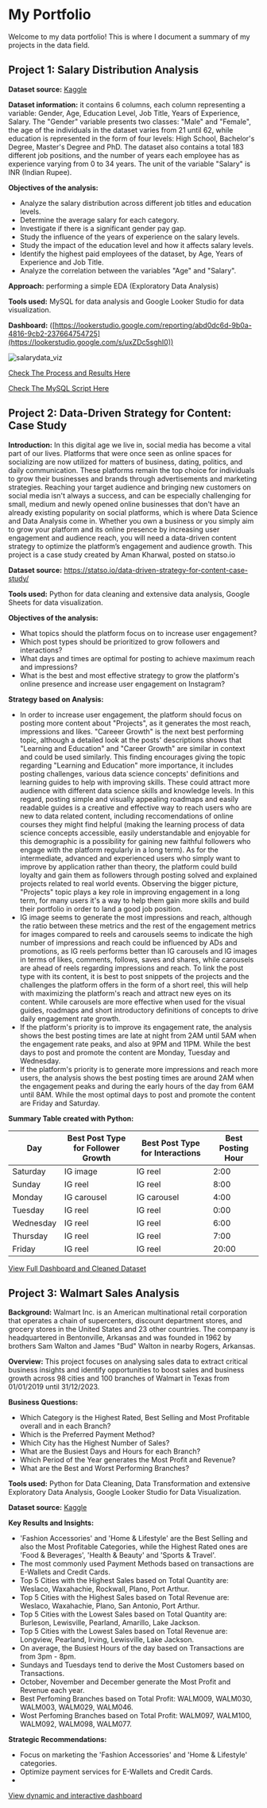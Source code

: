 # My Portfolio

Welcome to my data portfolio! This is where I document a summary of my projects in the data field.

## Project 1: Salary Distribution Analysis

**Dataset source:** [Kaggle](https://www.kaggle.com/datasets/mohithsairamreddy/salary-data)

**Dataset information:** it contains 6 columns, each column representing a variable: Gender, Age, Education Level, Job Title, Years of Experience, Salary. 
The "Gender" variable presents two classes: "Male" and "Female", the age of the individuals in the dataset varies from 21 until 62, while education is represented in the form of four levels: High School, Bachelor's Degree, Master's Degree and PhD. The dataset also contains a total 183 different job positions, and the number of years each employee has as experience varying from 0 to 34 years. The unit of the variable "Salary" is INR (Indian Rupee).

**Objectives of the analysis:**
- Analyze the salary distribution across different job titles and education levels.
- Determine the average salary for each category.
- Investigate if there is a significant gender pay gap.
- Study the influence of the years of experience on the salary levels.
- Study the impact of the education level and how it affects salary levels.
- Identify the highest paid employees of the dataset, by Age, Years of Experience and Job Title.
- Analyze the correlation between the variables "Age" and "Salary".

**Approach:** performing a simple EDA (Exploratory Data Analysis)

**Tools used:** MySQL for data analysis and Google Looker Studio for data visualization.

**Dashboard:** ([https://lookerstudio.google.com/reporting/abd0dc6d-9b0a-4816-9cb2-237664754725](https://lookerstudio.google.com/s/uxZDc5sghI0))

![salarydata_viz](https://github.com/user-attachments/assets/298e330f-14e1-4e9f-a0cb-9ec4d40d6ffb)

[Check The Process and Results Here](https://github.com/mkh-b/portfolio/blob/main/Project%201%3A%20Process%20%26%20Results)

[Check The MySQL Script Here](https://github.com/mkh-b/portfolio/blob/main/Project%201%3A%20MySQL%20script)

## Project 2: Data-Driven Strategy for Content: Case Study

**Introduction:** 
In this digital age we live in, social media has become a vital part of our lives. Platforms that were once seen as online spaces for socializing are now utilized for matters of business, dating, politics, and daily communication. These platforms remain the top choice for individuals to grow their businesses and brands 
through advertisements and marketing strategies.
Reaching your target audience and bringing new customers on social media isn't always a success, and can be especially challenging for small, medium and newly opened online businesses that don't have an already existing popularity on social platforms, which is where Data Science and Data Analysis come in.
Whether you own a business or you simply aim to grow your platform and its online presence by increasing user engagement and audience reach, you will need a data-driven content strategy to optimize the platform’s engagement and audience growth.
This project is a case study created by Aman Kharwal, posted on statso.io 

**Dataset source:** https://statso.io/data-driven-strategy-for-content-case-study/

**Tools used:** Python for data cleaning and extensive data analysis, Google Sheets for data visualization.

**Objectives of the analysis:**
- What topics should the platform focus on to increase user engagement?
- Which post types should be prioritized to grow followers and interactions?
- What days and times are optimal for posting to achieve maximum reach and impressions?
- What is the best and most effective strategy to grow the platform's online presence and increase user engagement on Instagram?

**Strategy based on Analysis:**
- In order to increase user engagement, the platform should focus on posting more content about "Projects", as it generates the most reach, impressions and likes. "Careeer Growth" is the next best performing topic, although a detailed look at the posts' descriptions shows that "Learning and Education" and "Career Growth" are similar in context and could be used similarly. This finding encourages giving the topic regarding "Learning and Education" more importance, it includes posting challenges, various data science concepts' definitions and learning guides to help with improving skills. These could attract more audience with different data science skills and knowledge levels. In this regard, posting simple and visually appealing roadmaps and easily readable guides is a creative and effective way to reach users who are new to data related content, including reccomendations of online courses they might find helpful (making the learning process of data science concepts accessible, easily understandable and enjoyable for this demographic is a possibility for gaining new faithful followers who engage with the platform regularly in a long term). As for the intermediate, advanced and experienced users who simply want to improve by application rather than theory, the platform could build loyalty and gain them as followers through posting solved and explained projects related to real world events. Observing the bigger picture, "Projects" topic plays a key role in improving engagement in a long term, for many users it's a way to help them gain more skills and build their portfolio in order to land a good job position.
- IG image seems to generate the most impressions and reach, although the ratio between these metrics and the rest of the engagement metrics for images compared to reels and carousels seems to indicate the high number of impressions and reach could be influenced by ADs and promotions, as IG reels performs better than IG carousels and IG images in terms of likes, comments, follows, saves and shares, while carousels are ahead of reels regarding impressions and reach. To link the post type with its content, it is best to post snippets of the projects and the challenges the platform offers in the form of a short reel, this will help with maximizing the platform's reach and attract new eyes on its content. While carousels are more effective when used for the visual guides, roadmaps and short introductory definitions of concepts to drive daily engagement rate growth.
- If the platform's priority is to improve its engagement rate, the analysis shows the best posting times are late at night from 2AM until 5AM when the engagement rate peaks, and also at 9PM and 11PM. While the best days to post and promote the content are Monday, Tuesday and Wednesday.
- If the platform's priority is to generate more impressions and reach more users, the analysis shows the best posting times are around 2AM when the engagement peaks and during the early hours of the day from 6AM until 8AM. While the most optimal days to post and promote the content are Friday and Saturday.

**Summary Table created with Python:**

|    Day    | Best Post Type for Follower Growth | Best Post Type for Interactions | Best Posting Hour|
|-----------|------------------------------------|---------------------------------|------------------|
| Saturday  |              IG image              |              IG reel            |        2:00      |
| Sunday    |              IG reel               |              IG reel            |        8:00      |
| Monday    |              IG carousel           |              IG carousel        |        4:00      |
| Tuesday   |              IG reel               |              IG reel            |        0:00      |
| Wednesday |              IG reel               |              IG reel            |        6:00      |
| Thursday  |              IG reel               |              IG reel            |        7:00      |
| Friday    |              IG reel                |              IG reel            |        20:00     |

[View Full Dashboard and Cleaned Dataset](https://docs.google.com/spreadsheets/d/1Da6SrVzyjV4EB5Y3MXZjkR7qKU-OMsoN/edit?usp=sharing&ouid=107468020496323504064&rtpof=true&sd=true)

## Project 3: Walmart Sales Analysis

**Background:** Walmart Inc. is an American multinational retail corporation that operates a chain of supercenters, discount department stores, and grocery stores in the United States and 23 other countries. The company is headquartered in Bentonville, Arkansas and was founded in 1962 by brothers Sam Walton and James "Bud" Walton in nearby Rogers, Arkansas.

**Overview:** This project focuses on analysing sales data to extract critical business insights and identify opportunities to boost sales and business growth across 98 cities and 100 branches of Walmart in Texas from 01/01/2019 until 31/12/2023.

**Business Questions:**
- Which Category is the Highest Rated, Best Selling and Most Profitable overall and in each Branch?
- Which is the Preferred Payment Method?
- Which City has the Highest Number of Sales?
- What are the Busiest Days and Hours for each Branch?
- Which Period of the Year generates the Most Profit and Revenue?
- What are the Best and Worst Performing Branches?

**Tools used:** Python for Data Cleaning, Data Transformation and extensive Exploratory Data Analysis, Google Looker Studio for Data Visualization.

**Dataset source:** [Kaggle](https://www.kaggle.com/datasets/najir0123/walmart-10k-sales-datasets)

**Key Results and Insights:**
* 'Fashion Accessories' and 'Home & Lifestyle' are the Best Selling and also the Most Profitable Categories, while the Highest Rated ones are 'Food & Beverages', 'Health & Beauty' and 'Sports & Travel'.
* The most commonly used Payment Methods based on transactions are E-Wallets and Credit Cards.
* Top 5 Cities with the Highest Sales based on Total Quantity are: Weslaco, Waxahachie, Rockwall, Plano, Port Arthur.
* Top 5 Cities with the Highest Sales based on Total Revenue are: Weslaco, Waxahachie, Plano, San Antonio, Port Arthur.
* Top 5 Cities with the Lowest Sales based on Total Quantity are: Burleson, Lewisville, Pearland, Amarillo, Lake Jackson.
* Top 5 Cities with the Lowest Sales based on Total Revenue are: Longview, Pearland, Irving, Lewisville, Lake Jackson.
* On average, the Busiest Hours of the day based on Transactions are from 3pm - 8pm.
* Sundays and Tuesdays tend to derive the Most Customers based on Transactions.
* October, November and December generate the Most Profit and Revenue each year.
* Best Perfoming Branches based on Total Profit: WALM009, WALM030, WALM003, WALM029, WALM046.
* Wost Perfoming Branches based on Total Profit: WALM097, WALM100, WALM092, WALM098, WALM077.

**Strategic Recommendations:**
- Focus on marketing the 'Fashion Accessories' and 'Home & Lifestyle' categories.
- Optimize payment services for E-Wallets and Credit Cards.
- 

[View dynamic and interactive dashboard](https://lookerstudio.google.com/embed/reporting/1ea52b0c-e4a1-4828-b592-606fee4873f2/page/w2JbF)
